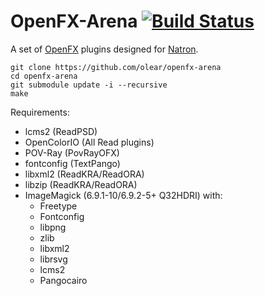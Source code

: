 OpenFX-Arena [![Build Status](https://travis-ci.org/olear/openfx-arena.svg)](https://travis-ci.org/olear/openfx-arena)
============

A set of [OpenFX](http://openfx.sf.net) plugins designed for [Natron](http://natron.fr).

```
git clone https://github.com/olear/openfx-arena
cd openfx-arena
git submodule update -i --recursive
make
```

Requirements:

 * lcms2 (ReadPSD)
 * OpenColorIO (All Read plugins)
 * POV-Ray (PovRayOFX)
 * fontconfig (TextPango)
 * libxml2 (ReadKRA/ReadORA)
 * libzip (ReadKRA/ReadORA)
 * ImageMagick (6.9.1-10/6.9.2-5+ Q32HDRI) with:
   * Freetype
   * Fontconfig
   * libpng
   * zlib
   * libxml2
   * librsvg
   * lcms2
   * Pangocairo
